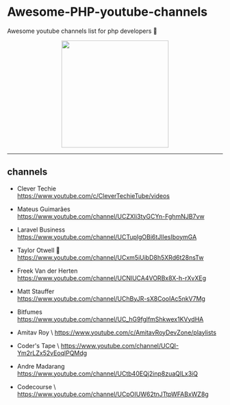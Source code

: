 # Awesome-PHP-youtube-channels
Awesome youtube channels list for php developers 🤩
 <p align="center">

<img src ="https://github.com/sindresorhus/awesome/raw/main/media/logo.svg" width="250px">
</p>

***
## channels

* Clever Techie\
https://www.youtube.com/c/CleverTechieTube/videos

* Mateus Guimarães\
https://www.youtube.com/channel/UCZXli3tyGCYn-FghmNJB7vw
* Laravel Business\
https://www.youtube.com/channel/UCTuplgOBi6tJIlesIboymGA
* Taylor Otwell 🥳 \
https://www.youtube.com/channel/UCxm5iUibD8h5XRd6t28nsTw
* Freek Van der Herten
https://www.youtube.com/channel/UCNlUCA4VORBx8X-h-rXvXEg
* Matt Stauffer \
https://www.youtube.com/channel/UChByJR-sX8CooIAc5nkV7Mg
* Bitfumes \
https://www.youtube.com/channel/UC_hG9fglfmShkwex1KVydHA
* Amitav Roy \ 
https://www.youtube.com/c/AmitavRoyDevZone/playlists
* Coder's Tape \ 
https://www.youtube.com/channel/UCQI-Ym2rLZx52vEoqlPQMdg
* Andre Madarang \
https://www.youtube.com/channel/UCtb40EQj2inp8zuaQlLx3iQ
* Codecourse \ 
https://www.youtube.com/channel/UCpOIUW62tnJTtpWFABxWZ8g
